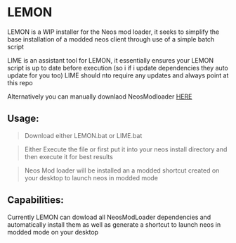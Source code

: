 # LEMON
LEMON is a WIP installer for the Neos mod loader, it seeks to simplify the base installation of a modded neos client through use of a simple batch script

LIME is an assistant tool for LEMON, it essentially ensures your LEMON script is up to date before execution (so i if i update dependencies they auto update for you too)
LIME should nto require any updates and always point at this repo

Alternatively you can manually downlaod NeosModloader [HERE](https://github.com/neos-modding-group/NeosModLoader)


## Usage:

> Download either LEMON.bat or LIME.bat

> Either Execute the file or first put it into your neos install directory and then execute it for best results

> Neos Mod loader will be installed an a modded shortcut created on your desktop to launch neos in modded mode

## Capabilities:

Currently LEMON can dowload all NeosModLoader dependencies and automatically install them as well as generate a shortcut to launch neos in modded mode on your desktop
